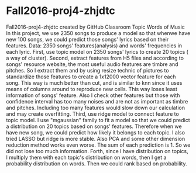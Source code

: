 # Fall2016-proj4-zhjdtc
Fall2016-proj4-zhjdtc created by GitHub Classroom
Topic Words of Music
  In this project, we use 2350 songs to produce a model so that whenwe have new 100 songs, we could predict those songs' lyrics based on 
their features.
  Data: 2350 songs' features(analysis) and words' frequencies in each lyric.
  First, use topic model on 2350 songs' lyrics to create 20 topics ( a way of cluster). 
  Second, extract features from H5 files and according to songs' resource website, the most useful audio features are timbre and pitches. So I extract them and by using resize technic of pictures to standardize those features to create a 1x12000 vector feature for each song. This way is much better than cut, and is similar to knn since it uses means of columns around to reproduce new cells. This way loses least information of songs' feature. Also I check other features but those with confidence interval has too many noises and are not as important as timbre and pitches. Including too many features would slow down our calculation and may create overfitting.
  Third, use ridge model to connect feature to topic model. I use "mgaussian" family to fit a model so that we could predict a  distribution on 20 topics based on songs' features. Therefore when we have new song, we could predict how likely it belongs to each topic. I also tried LASSO but ridge is more stable. Also PCA and some other dimension reduction method works even worse. The sum of each prediction is 1. So we did not lose too much information.
  Forth, since I have distribution on topics, I multiply them with each topic's distribution on words, then I get a probability distribution on words. Then we could rank based on probability.
